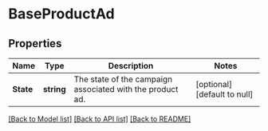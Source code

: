 # BaseProductAd

## Properties
Name | Type | Description | Notes
------------ | ------------- | ------------- | -------------
**State** | **string** | The state of the campaign associated with the product ad. | [optional] [default to null]

[[Back to Model list]](../README.md#documentation-for-models) [[Back to API list]](../README.md#documentation-for-api-endpoints) [[Back to README]](../README.md)

